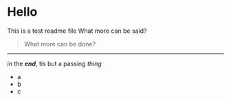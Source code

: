 # Hello

This is a test readme file
What more can be said?

> What more can be done?

---

_in_ the ***end***, tis but a passing *thing*

- a 
- b 
- c
